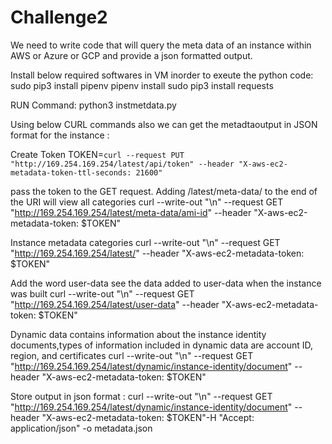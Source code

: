# Challenge2

We need to write code that will query the meta data of an instance within AWS or Azure or GCP and provide a json formatted output. 

Install below required softwares in VM inorder to exeute the python code:
sudo pip3 install pipenv
pipenv install
sudo pip3 install requests

RUN Command:
python3 instmetdata.py

Using below CURL commands also we can get the metadtaoutput in JSON format for the instance :

Create Token
TOKEN=`curl --request PUT "http://169.254.169.254/latest/api/token" --header "X-aws-ec2-metadata-token-ttl-seconds: 21600"` 

pass the token to the GET request. Adding /latest/meta-data/ to the end of the URI will view all categories 
curl --write-out "\n" --request GET "http://169.254.169.254/latest/meta-data/ami-id" --header "X-aws-ec2-metadata-token: $TOKEN"

Instance metadata categories
curl --write-out "\n" --request GET "http://169.254.169.254/latest/" --header "X-aws-ec2-metadata-token: $TOKEN"

Add the word user-data see the data added to user-data when the instance was built
curl --write-out "\n" --request GET "http://169.254.169.254/latest/user-data" --header "X-aws-ec2-metadata-token: $TOKEN"

Dynamic data contains information about the instance identity documents,types of information included in dynamic data are account ID, region, and certificates
curl --write-out "\n" --request GET "http://169.254.169.254/latest/dynamic/instance-identity/document" --header "X-aws-ec2-metadata-token: $TOKEN"

Store output in json format :
curl --write-out "\n" --request GET "http://169.254.169.254/latest/dynamic/instance-identity/document" --header "X-aws-ec2-metadata-token: $TOKEN"-H "Accept: application/json" -o metadata.json
